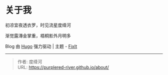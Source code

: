 # 

# 关于我

初凉宜夜透衣罗，时见流星度绛河

渐觉露漙金掌重，梧桐影外月明多




Blog 由 [Hugo](https://gohugo.io/) 强力驱动 | 主题 - [FixIt](https://github.com/hugo-fixit/FixIt)



---

> 作者: 度绛河  
> URL: https://purplered-river.github.io/about/  

